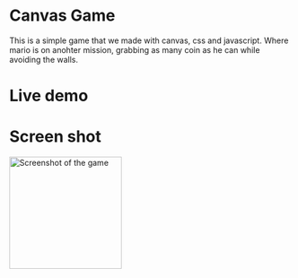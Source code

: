 # Canvas Game
This is a simple game that we made with canvas, css and javascript. Where mario is on anohter mission, grabbing as many coin as he can while avoiding the walls.

# Live demo

# Screen shot

<img src="images/screen-demo" alt="Screenshot of the game" width="200" height="200" />
